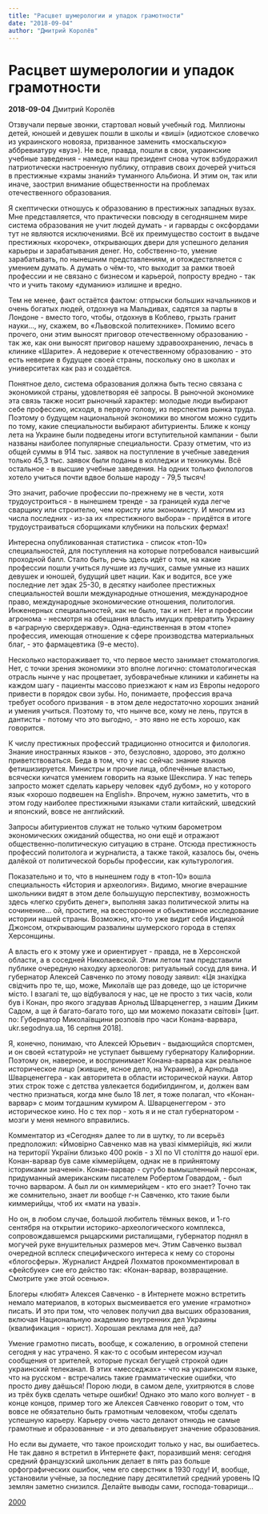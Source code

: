 ```yaml
---
title: "Расцвет шумерологии и упадок грамотности"
date: "2018-09-04"
author: "Дмитрий Королёв"
---
```


# Расцвет шумерологии и упадок грамотности

**2018-09-04** Дмитрий Королёв

Отзвучали первые звонки, стартовал новый учебный год. Миллионы детей, юношей и девушек пошли в школы и «виші» (идиотское словечко из украинского новояза, призванное заменить «москальскую» аббревиатуру «вуз»). Не все, правда, пошли в свои, украинские учебные заведения - намедни наш президент снова чуток взбудоражил патриотически настроенную публику, отправив своих дочерей учиться в престижные «храмы знаний» туманного Альбиона. И этим он, так или иначе, заострил внимание общественности на проблемах отечественного образования.

Я скептически отношусь к образованию в престижных западных вузах. Мне представляется, что практически повсюду в сегодняшнем мире система образования не учит людей думать - и гарварды с оксфордами тут не являются исключениями. Всё их преимущество состоит в выдаче престижных «корочек», открывающих двери для успешного делания карьеры и зарабатывания денег. Но, собственно-то, умение зарабатывать, по нынешним представлениям, и отождествляется с умением думать. А думать о чём-то, что выходит за рамки твоей профессии и не связано с бизнесом и карьерой, попросту вредно - так что и учить такому «думанию» излишне и вредно.

Тем не менее, факт остаётся фактом: отпрыски больших начальников и очень богатых людей, отдохнув на Мальдивах, садятся за парты в Лондоне - вместо того, чтобы, отдохнув в Коблево, грызть гранит науки..., ну, скажем, во «Львовской политехнике». Помимо всего прочего, они этим выносят приговор отечественному образованию - так же, как они выносят приговор нашему здравоохранению, лечась в клинике «Шарите». А недоверие к отечественному образованию - это есть неверие в будущее своей страны, поскольку оно в школах и университетах как раз и создаётся.

Понятное дело, система образования должна быть тесно связана с экономикой страны, удовлетворяя её запросы. В рыночной экономике эта связь также носит рыночный характер: молодые люди выбирают себе профессию, исходя, в первую голову, из перспектив рынка труда. Поэтому о будущем национальной экономики во многом можно судить по тому, какие специальности выбирают абитуриенты. Ближе к концу лета на Украине были подведены итоги вступительной кампании - были названы наиболее популярные специальности. Сразу отметим, что из общей суммы в 914 тыс. заявок на поступление в учебные заведения только 45,3 тыс. заявок были поданы в колледжи и техникумы. Всё остальное - в высшие учебные заведения. На одних только филологов хотело учиться почти вдвое больше народу - 79,5 тысяч!

Это значит, рабочие профессии по-прежнему не в чести, хотя трудоустроиться - в нынешнем тренде - за границей куда легче сварщику или строителю, чем юристу или экономисту. И многим из числа последних - из-за их «престижного выбора» - придётся в итоге трудоустраиваться сборщиками клубники на польских фермах!

Интересна опубликованная статистика - список «топ-10» специальностей, для поступления на которые потребовался наивысший проходной балл. Стало быть, речь здесь идёт о том, на какие профессии пошли учиться лучшие из лучших, самые умные из наших девушек и юношей, будущий цвет нации. Как и водится, все уже последние лет эдак 25-30, в десятку наиболее престижных специальностей вошли международные отношения, международное право, международные экономические отношения, политология. Инженерных специальностей, как не было, так и нет. Нет и профессии агронома - несмотря на обещания власть имущих превратить Украину в «аграрную сверхдержаву». Одна-единственная в этом «топе» профессия, имеющая отношение к сфере производства материальных благ, - это фармацевтика (9-е место).

Несколько настораживает то, что первое место занимает стоматология. Нет, с точки зрения экономики это вполне логично: стоматологическая отрасль нынче у нас процветает, зубоврачебные клиники и кабинеты на каждом шагу - пациенты массово приезжают к нам из Европы недорого привести в порядок свои зубы. Но, понимаете, профессия врача требует особого призвания - в этом деле недостаточно хороших знаний и умения учиться. Поэтому то, что нынче все, кому не лень, прутся в дантисты - потому что это выгодно, - это явно не есть хорошо, как говорится.

К числу престижных профессий традиционно относится и филология. Знание иностранных языков - это, безусловно, здорово, это должно приветствоваться. Беда в том, что у нас сейчас знание языков фетишизируется. Министры и прочие лица, облечённые властью, всячески кичатся умением говорить на языке Шекспира. У нас теперь запросто может сделать карьеру человек «дуб дубом», но у которого язык «хорошо подвешен на English». Впрочем, нужно заметить, что в этом году наиболее престижными языками стали китайский, шведский и японский, вовсе не английский.

Запросы абитуриентов служат не только чутким барометром экономических ожиданий общества, но они ещё и отражают общественно-политическую ситуацию в стране. Отсюда престижность профессий политолога и журналиста, а также такой, казалось бы, очень далёкой от политической борьбы профессии, как культурология.

Показательно и то, что в нынешнем году в «топ-10» вошла специальность «История и археология». Видимо, многие вчерашние школьники видят в этом деле большущую перспективу, возможность здесь «легко срубить денег», выполняя заказ политической элиты на сочинение... ой, простите, на всесторонне и объективное исследование истории нашей страны. Возможно, кто-то уже видит себя Индианой Джонсом, открывающим развалины шумерского города в степях Херсонщины.

А власть его к этому уже и ориентирует - правда, не в Херсонской области, а в соседней Николаевской. Этим летом там представили публике очередную находку археологов: ритуальный сосуд для вина. И губернатор Алексей Савченко по этому поводу заявил: «Ця знахідка свідчить про те, що, може, Миколаїв ще раз доведе, що це історичне місто. І взагалі те, що відбувалося у нас, це не просто з тих часів, коли був і Конан, про якого згадував Арнольд Шварценеггер, з нашим Диким Садом, а ще й багато-багато того, що ми можемо показати світові» [цит. по: Губернатор Миколаївщини розповів про часи Конана-варвара, ukr.segodnya.ua, 16 серпня 2018].

Я, конечно, понимаю, что Алексей Юрьевич - выдающийся спортсмен, и он своей «статурой» не уступает бывшему губернатору Калифорнии. Поэтому он, наверное, и воспринимает Конана-варвара как реальное историческое лицо (жившее, ясное дело, на Украине), а Арнольда Шварценеггера - как авторитета в области исторической науки. Автор этих строк тоже с детства увлекается бодибилдингом, и, должен вам честно признаться, когда мне было 18 лет, я тоже полагал, что «Конан-варвар» с моим тогдашним кумиром А. Шварценеггером - это историческое кино. Но с тех пор - хоть я и не стал губернатором - мозги у меня немного вправились.

Комментатор из «Сегодня» далее то ли в шутку, то ли всерьёз предположил: «Ймовірно Савченко мав на увазі кіммерійців, які жили на території України близько 400 років - з XI по VI століття до нашої ери. Конан-варвар був саме кіммерійцем, однак не в прийнятому істориками значенні». Конан-варвар - сугубо вымышленный персонаж, придуманный американским писателем Робертом Говардом, - был точно варваром. А был ли он киммерийцем - кто его знает? Точно так же сомнительно, знает ли вообще г-н Савченко, кто такие были киммерийцы, чтоб их «мати на увазі».

Но он, в любом случае, большой любитель тёмных веков, и 1-го сентября на открытии историко-археологического комплекса, сопровождавшемся рыцарскими ристалищами, губернатор поднял в могучей руке внушительных размеров меч. Этим Савченко вызвал очередной всплеск специфического интереса к нему со стороны «блогосферы». Журналист Андрей Лохматов прокомментировал в «фейсбуке» сие его действо так: «Конан-варвар, возвращение. Смотрите уже этой осенью».

Блогеры «любят» Алексея Савченко - в Интернете можно встретить немало материалов, в которых высмеивается его умение «грамотно» писать. И это при том, что человек получил два высших образования, включая Национальную академию внутренних дел Украины (квалификация - юрист). Хорошая реклама для неё, да?

Умение грамотно писать, вообще, к сожалению, в огромной степени сегодня у нас утрачено. Я как-то с особым интересом изучал сообщения от зрителей, которые пускал бегущей строкой один украинский телеканал. В этих «месседжах» - что на украинском языке, что на русском - встречались такие грамматические ошибки, что просто диву даёшься! Порою люди, в самом деле, ухитряются в слове из трёх букв сделать четыре ошибки! Однако это мало кого волнует - в конце концов, пример того же Алексея Савченко говорит о том, что вовсе не обязательно быть грамотным человеком, чтобы сделать успешную карьеру. Карьеру очень часто делают отнюдь не самые грамотные и образованные - и это девальвирует значение образования.

Но если вы думаете, что такое происходит только у нас, вы ошибаетесь. Не так давно я встретил в Интернете факт, поразивший меня: сегодня средний французский школьник делает в пять раз больше орфографических ошибок, чем его сверстник в 1930 году! И, вообще, установили учёные, за последние пару десятилетий средний уровень IQ землян заметно снизился. Делайте выводы сами, господа-товарищи...

[2000](https://2000.ua/blogi/avtorskie-kolonki_blogi/rascvet-shumerologii-i-upadok-gramotnosti.htm)
